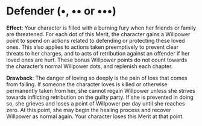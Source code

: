 # Defender (•, •• or •••) 
**Effect**: Your character is filled with a burning fury when her friends or family are threatened. For each dot of this Merit, the character gains a Willpower point to spend on actions related to defending or protecting these loved ones. This also applies to actions taken preemptively to prevent clear threats to her charges, and to acts of retribution against an offender if her loved ones are hurt. These bonus Willpower points do not count towards the character’s normal Willpower dots, and replenish each chapter. 

**Drawback**: The danger of loving so deeply is the pain of loss that comes from failing. If someone the character loves is killed or otherwise permanently taken from her, she cannot regain Willpower unless she strives towards inflicting retribution on the guilty party. If she is prevented in doing so, she grieves and loses a point of Willpower per day until she reaches zero. At this point, she may begin the healing process and recover Willpower as normal again. Your character loses this Merit at that point.
